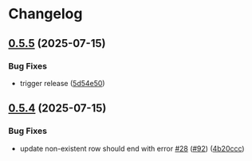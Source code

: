 # Changelog

## [0.5.5](https://github.com/camaeel/example-app/compare/v0.5.4...v0.5.5) (2025-07-15)


### Bug Fixes

* trigger release ([5d54e50](https://github.com/camaeel/example-app/commit/5d54e50982f1528d652155df85fe0cdb66bee032))

## [0.5.4](https://github.com/camaeel/example-app/compare/v0.5.3...v0.5.4) (2025-07-15)


### Bug Fixes

* update non-existent row should end with error [#28](https://github.com/camaeel/example-app/issues/28) ([#92](https://github.com/camaeel/example-app/issues/92)) ([4b20ccc](https://github.com/camaeel/example-app/commit/4b20cccfdfb4fec7c160949bc576d05d23af0a66))
